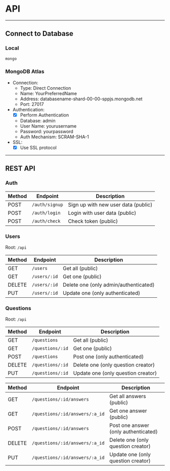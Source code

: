 # API

--------------------------------------------------------------------------------

## Connect to Database

### Local

```sh
mongo
```

### MongoDB Atlas

- Connection:
  - Type: Direct Connection
  - Name: YourPreferredName
  - Address: databasename-shard-00-00-sppjs.mongodb.net
  - Port: 27017
- Authentication:
  - [x] Perform Authentication
  - Database: admin
  - User Name: yourusername
  - Password: yourpassword
  - Auth Mechanism: SCRAM-SHA-1
- SSL:
  - [x] Use SSL protocol

--------------------------------------------------------------------------------

## REST API

### Auth

Method | Endpoint | Description
-------|----------|------------
POST   | `/auth/signup` | Sign up with new user data (public)
POST   | `/auth/login`  | Login with user data (public)
POST   | `/auth/check`  | Check token (public)

### Users

Root: `/api`

Method | Endpoint | Description
-------|----------|------------
GET    | `/users`     | Get all (public)
GET    | `/users/:id` | Get one (public)
DELETE | `/users/:id` | Delete one (only admin/authenticated)
PUT    | `/users/:id` | Update one (only authenticated)

### Questions

Root: `/api`

Method | Endpoint | Description
-------|----------|------------
GET    | `/questions`     | Get all (public)
GET    | `/questions/:id` | Get one (public)
POST   | `/questions`     | Post one (only authenticated)
DELETE | `/questions/:id` | Delete one (only question creator)
PUT    | `/questions/:id` | Update one (only question creator)

Method | Endpoint | Description
-------|----------|------------
GET    | `/questions/:id/answers`       | Get all answers (public)
GET    | `/questions/:id/answers/:a_id` | Get one answer (public)
POST   | `/questions/:id/answers`       | Post one answer (only authenticated)
DELETE | `/questions/:id/answers/:a_id` | Delete one (only question creator)
PUT    | `/questions/:id/answers/:a_id` | Update one (only question creator)
